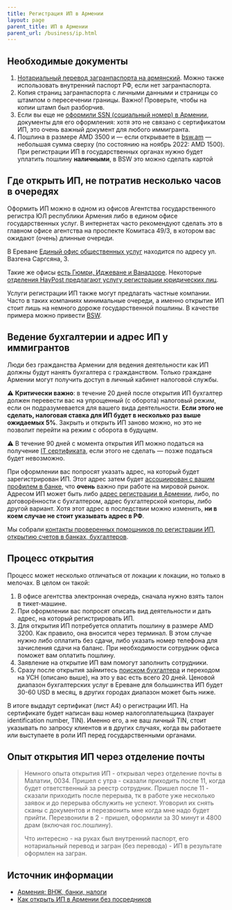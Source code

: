 ```yaml
---
title: Регистрация ИП в Армении
layout: page
parent_title: ИП в Армении
parent_url: /business/ip.html
---
```


## Необходимые документы

1. [Нотариальный перевод загранпаспорта на армянский](../documents/passport-translation.md). Можно также использовать внутренний паспорт РФ, если нет загранпаспорта.
2. Копия страниц загранпаспорта с личными данными и страницы со штампом о пересечении границы. Важно! Проверьте, чтобы на копии штамп был разборчив.
3. Если вы еще не [оформили SSN (социальный номер) в Армении](../documents/social-number.md), документы для его оформления: хотя это не связано с сертификатом ИП, это очень важный документ для любого иммигранта.
4. Пошлина в размере AMD 3500 и — если открываете в [bsw.am](http://bsw.am/) — небольшая сумма сверху (по состоянию на ноябрь 2022: AMD 1500). При регистрации ИП в государственных органах нужно будет уплатить пошлину **наличными**, в BSW это можно сделать картой

## Где открыть ИП, не потратив несколько часов в очередях

Оформить ИП можно в одном из офисов Агентства государственного регистра ЮЛ республики Армения либо в едином офисе
государственных услуг. В интернетах часто рекомендуют сделать это в главном офисе агентства на проспекте Комитаса 49/3,
в котором вас ожидают (очень) длинные очереди.

В Ереване [Единый офис общественных услуг](https://www.moj.am/ru/page/617) находится по адресу ул. Вазгена Саргсяна, 3.

Такие же офисы [есть Гюмри, Иджеване и Ванадзоре](https://www.haypost.am/ru/government-services/Unified-Offices-for-Public-Service).
Некоторые [отделения HayPost предлагают услугу регистрации юридических лиц](https://www.haypost.am/ru/government-services/Unified-Offices-for-Public-Service).

Услуги регистрации ИП также могут предлагать частные компании. Часто в таких компаниях минимальные очереди, а именно
открытие ИП стоит лишь на немного дороже государственной пошлины. В качестве примера можно привести [BSW](http://bsw.am/).

## Ведение бухгалтерии и адрес ИП у иммигрантов

Люди без гражданства Армении для ведения деятельности как ИП должны будут нанять бухгалтера с гражданством. Только граждане Армении могут получить доступ в личный кабинет налоговой службы.

⚠️ **Критически важно**: в течение 20 дней после открытия ИП бухгалтер должен перевести вас на упрощенный (с оборота) налоговый режим, если он подразумевается для вашего вида деятельности. **Если этого не сделать, налоговая ставка для ИП будет в несколько раз выше ожидаемых 5%**. Закрыть и открыть ИП заново можно, но это не позволит перейти на режим с оборота в будущем.

⚠️ В течение 90 дней с момента открытия ИП можно податься на получение [IT сертификата](https://www.notion.so/IT-8d9a2adde2d24d00927f9b4279dd7cbb), если этого не сделать — позже податься будет невозможно.

При оформлении вас попросят указать адрес, на который будет зарегистрирован ИП. Этот адрес затем будет [ассоциирован с вашим профилем в банке](../money/bank-address.md), что **очень** важно при работе на мировой рынок. Адресом ИП может быть либо [адрес регистрации в Армении](../documents/registration.md), либо, по договорённости с бухгалтером, адрес бухгалтерской конторы, либо другой вариант. Хотя этот адрес в последствии можно изменить, **ни в коем случае не стоит указывать адрес в РФ**.

Мы собрали [контакты проверенных помощников по регистрации ИП, открытию счетов в банках, бухгалтеров](contacts.md).

## Процесс открытия

Процесс может несколько отличаться от локации к локации, но только в мелочах. В целом он такой:

1. В офисе агентства электронная очередь, сначала нужно взять талон в тикет-машине.
2. При оформлении вас попросят описать вид деятельности и дать адрес, на который регистрировать ИП.
3. Для открытия ИП потребуется оплатить пошлину в размере AMD 3200. Как правило, она вносится через терминал. В этом случае нужно либо оплатить без сдачи, либо указать номер телефона для зачисления сдачи на баланс. При необходимости сотрудник офиса поможет вам оплатить пошлину.
4. Заявление на открытие ИП вам помогут заполнить сотрудники.
5. Сразу после открытия займитесь [поиском бухгалтера](contacts.md) и переходом на УСН (описано выше), на это у вас есть всего 20 дней. Ценовой диапазон бухгалтерских услуг в Ереване для большинства ИП будет 30-60 USD в месяц, в других городах диапазон может быть ниже.

В итоге выдадут сертификат (лист А4) о регистрации ИП. На сертификате будет написан ваш номер налогоплательщика (taxpayer identification number, TIN). Именно его, а не ваш личный TIN, стоит указывать по запросу клиентов и в других случаях, когда вы работаете или выступаете в роли ИП перед государственными органами.

## Опыт открытия ИП через отделение почты

> Немного опыта открытия ИП - открывал через отделение почты в Малатии, 0034. Пришел с утра - сказали приходить после
> 11, когда будет ответственный за реестр сотрудник. Пришел после 11 - сказали приходить после перерыва, тк в работе
> уже несколько заявок и до перерыва обслужить не успеют. Уговорил их снять сканы с документов и перезвонить мне когда
> мне надо будет прийти. Перезвонили в 2 - пришел, оформили за 30 минут и 4800 драм (включая гос.пошлину).
> 
> Что интересно - на руках был внутренний паспорт, его нотариальный перевод и загран (без перевода) - ИП в результате оформлен на загран.

## Источник информации

- [Армения: ВНЖ, банки, налоги](https://t.me/am_banking_and_residency)
- [Как открыть ИП в Армении без посредников](https://www.notion.so/24deb1810d064c3280501dd3444e19c7)

